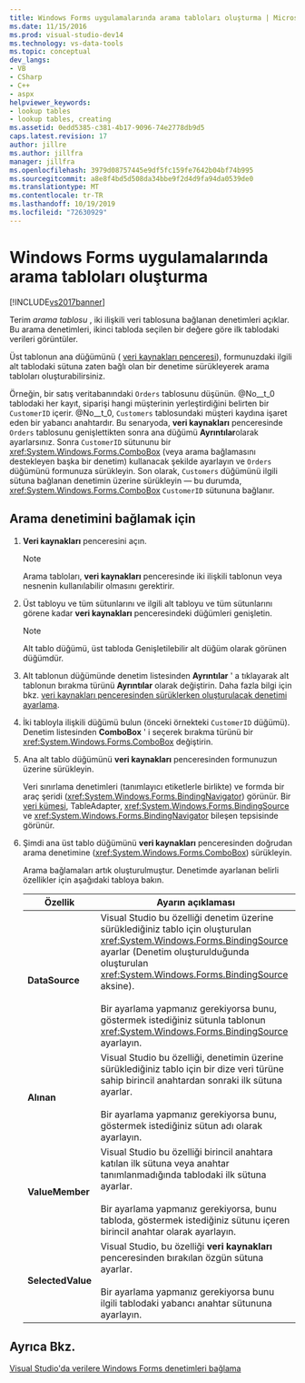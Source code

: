 ```yaml
---
title: Windows Forms uygulamalarında arama tabloları oluşturma | Microsoft Docs
ms.date: 11/15/2016
ms.prod: visual-studio-dev14
ms.technology: vs-data-tools
ms.topic: conceptual
dev_langs:
- VB
- CSharp
- C++
- aspx
helpviewer_keywords:
- lookup tables
- lookup tables, creating
ms.assetid: 0edd5385-c381-4b17-9096-74e2778db9d5
caps.latest.revision: 17
author: jillre
ms.author: jillfra
manager: jillfra
ms.openlocfilehash: 3979d08757445e9df5fc159fe7642b04bf74b995
ms.sourcegitcommit: a8e8f4bd5d508da34bbe9f2d4d9fa94da0539de0
ms.translationtype: MT
ms.contentlocale: tr-TR
ms.lasthandoff: 10/19/2019
ms.locfileid: "72630929"
---
```

# <a name="create-lookup-tables-in-windows-forms-applications"></a>Windows Forms uygulamalarında arama tabloları oluşturma
[!INCLUDE[vs2017banner](../includes/vs2017banner.md)]

Terim *arama tablosu* , iki ilişkili veri tablosuna bağlanan denetimleri açıklar. Bu arama denetimleri, ikinci tabloda seçilen bir değere göre ilk tablodaki verileri görüntüler.

 Üst tablonun ana düğümünü ( [veri kaynakları penceresi](https://msdn.microsoft.com/library/0d20f699-cc95-45b3-8ecb-c7edf1f67992)), formunuzdaki ilgili alt tablodaki sütuna zaten bağlı olan bir denetime sürükleyerek arama tabloları oluşturabilirsiniz.

 Örneğin, bir satış veritabanındaki `Orders` tablosunu düşünün. @No__t_0 tablodaki her kayıt, siparişi hangi müşterinin yerleştirdiğini belirten bir `CustomerID` içerir. @No__t_0, `Customers` tablosundaki müşteri kaydına işaret eden bir yabancı anahtardır. Bu senaryoda, **veri kaynakları** penceresinde `Orders` tablosunu genişlettikten sonra ana düğümü **Ayrıntılar**olarak ayarlarsınız. Sonra `CustomerID` sütununu bir <xref:System.Windows.Forms.ComboBox> (veya arama bağlamasını destekleyen başka bir denetim) kullanacak şekilde ayarlayın ve `Orders` düğümünü formunuza sürükleyin. Son olarak, `Customers` düğümünü ilgili sütuna bağlanan denetimin üzerine sürükleyin — bu durumda, <xref:System.Windows.Forms.ComboBox> `CustomerID` sütununa bağlanır.

## <a name="to-databind-a-lookup-control"></a>Arama denetimini bağlamak için

1. **Veri kaynakları** penceresini açın.

    > [!NOTE]
    > Arama tabloları, **veri kaynakları** penceresinde iki ilişkili tablonun veya nesnenin kullanılabilir olmasını gerektirir.

2. Üst tabloyu ve tüm sütunlarını ve ilgili alt tabloyu ve tüm sütunlarını görene kadar **veri kaynakları** penceresindeki düğümleri genişletin.

    > [!NOTE]
    > Alt tablo düğümü, üst tabloda Genişletilebilir alt düğüm olarak görünen düğümdür.

3. Alt tablonun düğümünde denetim listesinden **Ayrıntılar** ' a tıklayarak alt tablonun bırakma türünü **Ayrıntılar** olarak değiştirin. Daha fazla bilgi için bkz. [veri kaynakları penceresinden sürüklerken oluşturulacak denetimi ayarlama](../data-tools/set-the-control-to-be-created-when-dragging-from-the-data-sources-window.md).

4. İki tabloyla ilişkili düğümü bulun (önceki örnekteki `CustomerID` düğümü). Denetim listesinden **ComboBox** ' i seçerek bırakma türünü bir <xref:System.Windows.Forms.ComboBox> değiştirin.

5. Ana alt tablo düğümünü **veri kaynakları** penceresinden formunuzun üzerine sürükleyin.

     Veri sınırlama denetimleri (tanımlayıcı etiketlerle birlikte) ve formda bir araç şeridi (<xref:System.Windows.Forms.BindingNavigator>) görünür. Bir [veri kümesi](../data-tools/dataset-tools-in-visual-studio.md), TableAdapter, <xref:System.Windows.Forms.BindingSource> ve <xref:System.Windows.Forms.BindingNavigator> bileşen tepsisinde görünür.

6. Şimdi ana üst tablo düğümünü **veri kaynakları** penceresinden doğrudan arama denetimine (<xref:System.Windows.Forms.ComboBox>) sürükleyin.

     Arama bağlamaları artık oluşturulmuştur. Denetimde ayarlanan belirli özellikler için aşağıdaki tabloya bakın.

    |Özellik|Ayarın açıklaması|
    |--------------|----------------------------|
    |**DataSource**|Visual Studio bu özelliği denetim üzerine sürüklediğiniz tablo için oluşturulan <xref:System.Windows.Forms.BindingSource> ayarlar (Denetim oluşturulduğunda oluşturulan <xref:System.Windows.Forms.BindingSource> aksine).<br /><br /> Bir ayarlama yapmanız gerekiyorsa bunu, göstermek istediğiniz sütunla tablonun <xref:System.Windows.Forms.BindingSource> ayarlayın.|
    |**Alınan**|Visual Studio bu özelliği, denetimin üzerine sürüklediğiniz tablo için bir dize veri türüne sahip birincil anahtardan sonraki ilk sütuna ayarlar.<br /><br /> Bir ayarlama yapmanız gerekiyorsa bunu, göstermek istediğiniz sütun adı olarak ayarlayın.|
    |**ValueMember**|Visual Studio bu özelliği birincil anahtara katılan ilk sütuna veya anahtar tanımlanmadığında tablodaki ilk sütuna ayarlar.<br /><br /> Bir ayarlama yapmanız gerekiyorsa, bunu tabloda, göstermek istediğiniz sütunu içeren birincil anahtar olarak ayarlayın.|
    |**SelectedValue**|Visual Studio, bu özelliği **veri kaynakları** penceresinden bırakılan özgün sütuna ayarlar.<br /><br /> Bir ayarlama yapmanız gerekiyorsa bunu ilgili tablodaki yabancı anahtar sütununa ayarlayın.|

## <a name="see-also"></a>Ayrıca Bkz.
 [Visual Studio'da verilere Windows Forms denetimleri bağlama](../data-tools/bind-windows-forms-controls-to-data-in-visual-studio.md)
